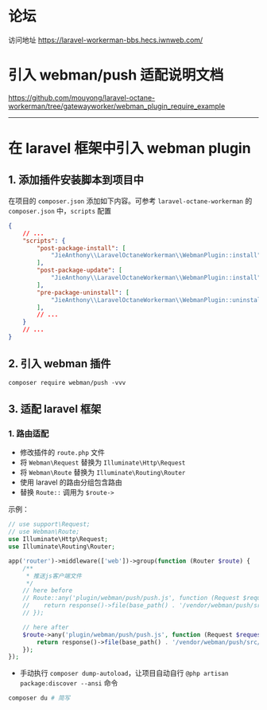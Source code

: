 # 论坛

访问地址 https://laravel-workerman-bbs.hecs.iwnweb.com/

# 引入 webman/push 适配说明文档

https://github.com/mouyong/laravel-octane-workerman/tree/gatewayworker/webman_plugin_require_example

-------

# 在 laravel 框架中引入 webman plugin

## 1. 添加插件安装脚本到项目中

在项目的 `composer.json` 添加如下内容。可参考 `laravel-octane-workerman` 的 `composer.json` 中，`scripts` 配置

```json
{
    // ...
    "scripts": {
        "post-package-install": [
            "JieAnthony\\LaravelOctaneWorkerman\\WebmanPlugin::install"
        ],
        "post-package-update": [
            "JieAnthony\\LaravelOctaneWorkerman\\WebmanPlugin::install"
        ],
        "pre-package-uninstall": [
            "JieAnthony\\LaravelOctaneWorkerman\\WebmanPlugin::uninstall"
        ],
        // ...
    }
    // ...
}
```

## 2. 引入 webman 插件

```
composer require webman/push -vvv
```

## 3. 适配 laravel 框架

### 1. 路由适配

- 修改插件的 `route.php` 文件
- 将 `Webman\Request` 替换为 `Illuminate\Http\Request`
- 将 `Webman\Route` 替换为 `Illuminate\Routing\Router`
- 使用 laravel 的路由分组包含路由
- 替换 `Route::` 调用为 `$route->`

示例：
```php
// use support\Request;
// use Webman\Route;
use Illuminate\Http\Request;
use Illuminate\Routing\Router;

app('router')->middleware(['web'])->group(function (Router $route) {
    /**
     * 推送js客户端文件
     */
    // here before
    // Route::any('plugin/webman/push/push.js', function (Request $request) {
    //    return response()->file(base_path() . '/vendor/webman/push/src/push.js');
    // });

    // here after
    $route->any('plugin/webman/push/push.js', function (Request $request) {
        return response()->file(base_path() . '/vendor/webman/push/src/push.js');
    });
});
```
- 手动执行 `composer dump-autoload`，让项目自动自行 `@php artisan package:discover --ansi` 命令
```bash
composer du # 简写
````
